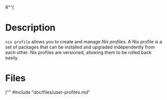 R""(

# Description

`nix profile` allows you to create and manage *Nix profiles*. A Nix
profile is a set of packages that can be installed and upgraded
independently from each other. Nix profiles are versioned, allowing
them to be rolled back easily.

# Files

)""
#include "doc/files/user-profiles.md"
